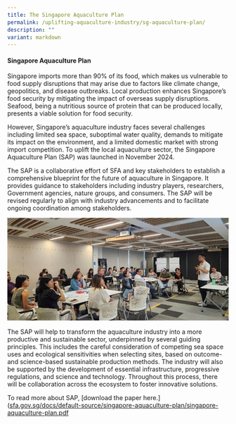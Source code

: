 ```yaml
---
title: The Singapore Aquaculture Plan
permalink: /uplifting-aquaculture-industry/sg-aquaculture-plan/
description: ""
variant: markdown
---
```

#### Singapore Aquaculture Plan

Singapore imports more than 90% of its food, which makes us vulnerable to food supply disruptions that may arise due to factors like climate change, geopolitics, and disease outbreaks. Local production enhances Singapore’s food security by mitigating the impact of overseas supply disruptions. Seafood, being a nutritious source of protein that can be produced locally, presents a viable solution for food security.

However, Singapore’s aquaculture industry faces several challenges including limited sea space, suboptimal water quality, demands to mitigate its impact on the environment, and a limited domestic market with strong import competition. To uplift the local aquaculture sector, the Singapore Aquaculture Plan (SAP) was launched in November 2024.

The SAP is a collaborative effort of SFA and key stakeholders to establish a comprehensive blueprint for the future of aquaculture in Singapore. It provides guidance to stakeholders including industry players, researchers, Government agencies, nature groups, and consumers. The SAP will be revised regularly to align with industry advancements and to facilitate ongoing coordination among stakeholders.

![](/images/SAP1.jpg)
	
The SAP will help to transform the aquaculture industry into a more productive and sustainable sector, underpinned by several guiding principles. This includes the careful consideration of competing sea space uses and ecological sensitivities when selecting sites, based on outcome- and science-based sustainable production methods. The industry will also be supported by the development of essential infrastructure, progressive regulations, and science and technology. Throughout this process, there will be collaboration across the ecosystem to foster innovative solutions.

To read more about SAP, [download the paper here.]([sfa.gov.sg/docs/default-source/singapore-aquaculture-plan/singapore-aquaculture-plan.pdf](https://www.sfa.gov.sg/docs/default-source/singapore-aquaculture-plan/singapore-aquaculture-plan.pdf)